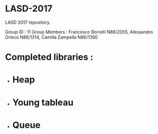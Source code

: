 # LASD-2017
LASD 2017 repository.

Group ID : 11
Group Members :
  Francesco Borrelli N86/2055,
  Alessandro Grieco N86/1314,
  Camilla Zampella N86/1390

# Completed libraries :
  - # Heap
  - # Young tableau
  - # Queue
